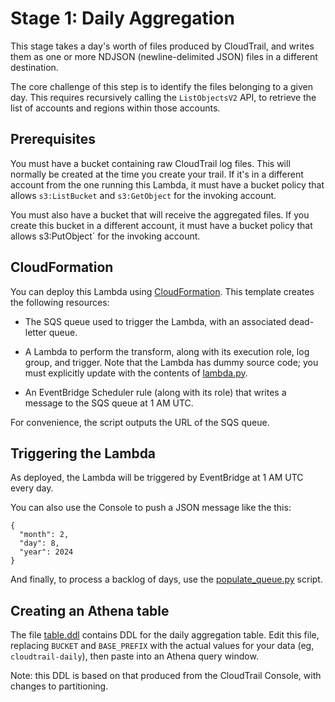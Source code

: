 # Stage 1: Daily Aggregation

This stage takes a day's worth of files produced by CloudTrail, and writes them as
one or more NDJSON (newline-delimited JSON) files in a different destination.

The core challenge of this step is to identify the files belonging to a given day.
This requires recursively calling the `ListObjectsV2` API, to retrieve the list of
accounts and regions within those accounts.


## Prerequisites

You must have a bucket containing raw CloudTrail log files. This will normally be
created at the time you create your trail. If it's in a different account from the
one running this Lambda, it must have a bucket policy that allows `s3:ListBucket`
and `s3:GetObject` for the invoking account.

You must also have a bucket that will receive the aggregated files. If you create
this bucket in a different account, it must have a bucket policy that allows
s3:PutObject` for the invoking account.


## CloudFormation

You can deploy this Lambda using [CloudFormation](cloudformation.yml). This template
creates the following resources:

* The SQS queue used to trigger the Lambda, with an associated dead-letter queue.

* A Lambda to perform the transform, along with its execution role, log group, and
  trigger. Note that the Lambda has dummy source code; you must explicitly update
  with the contents of [lambda.py](lambda.py).

* An EventBridge Scheduler rule (along with its role) that writes a message to the
  SQS queue at 1 AM UTC.

For convenience, the script outputs the URL of the SQS queue.


## Triggering the Lambda

As deployed, the Lambda will be triggered by EventBridge at 1 AM UTC every day.

You can also use the Console to push a JSON message like the this:

```
{
  "month": 2,
  "day": 8,
  "year": 2024
}
```

And finally, to process a backlog of days, use the [populate_queue.py](populate_queue.py) script.


## Creating an Athena table

The file [table.ddl](table.ddl) contains DDL for the daily aggregation table. Edit
this file, replacing `BUCKET` and `BASE_PREFIX` with the actual values for your data
(eg, `cloudtrail-daily`), then paste into an Athena query window.

Note: this DDL is based on that produced from the CloudTrail Console, with changes to
partitioning.

